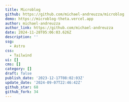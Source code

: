 ```yaml
---
title: Microblog
github: https://github.com/michael-andreuzza/microblog
demo: https://microblog-theta.vercel.app
author: michael-andreuzza
author_link: https://github.com/michael-andreuzza
date: 2024-11-28T05:06:03.626Z
description: ''
ssg:
  - Astro
css:
  - Tailwind
ui: []
cms: []
category: []
draft: false
publish_date: '2023-12-17T08:02:03Z'
update_date: '2024-09-07T22:46:42Z'
github_star: 68
github_fork: 34
---
```


